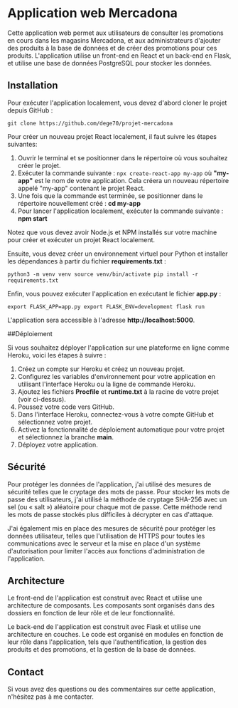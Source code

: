 # Application web Mercadona
Cette application web permet aux utilisateurs de consulter les promotions en cours dans les magasins Mercadona, et aux administrateurs d'ajouter des produits à la base de données et de créer des promotions pour ces produits. L'application utilise un front-end en React et un back-end en Flask, et utilise une base de données PostgreSQL pour stocker les données.

## Installation
Pour exécuter l'application localement, vous devez d'abord cloner le projet depuis GitHub :

`git clone https://github.com/dege70/projet-mercadona`

Pour créer un nouveau projet React localement, il faut suivre les étapes suivantes:

1. Ouvrir le terminal et se positionner dans le répertoire où vous souhaitez créer le projet.
2. Exécuter la commande suivante : 
`npx create-react-app my-app` 
où **"my-app"** est le nom de votre application. Cela créera un nouveau répertoire appelé "my-app" contenant le projet React.
3. Une fois que la commande est terminée, se positionner dans le répertoire nouvellement créé : **cd my-app**
4. Pour lancer l'application localement, exécuter la commande suivante : **npm start**

Notez que vous devez avoir Node.js et NPM installés sur votre machine pour créer et exécuter un projet React localement.

Ensuite, vous devez créer un environnement virtuel pour Python et installer les dépendances à partir du fichier **requirements.txt** :

`python3 -m venv venv
source venv/bin/activate
pip install -r requirements.txt`

Enfin, vous pouvez exécuter l'application en exécutant le fichier **app.py** :

`export FLASK_APP=app.py
export FLASK_ENV=development
flask run`

L'application sera accessible à l'adresse **http://localhost:5000**.

##Déploiement

Si vous souhaitez déployer l'application sur une plateforme en ligne comme Heroku, voici les étapes à suivre :

1. Créez un compte sur Heroku et créez un nouveau projet.
2. Configurez les variables d'environnement pour votre application en utilisant l'interface Heroku ou la ligne de commande Heroku.
3. Ajoutez les fichiers **Procfile** et **runtime.txt** à la racine de votre projet (voir ci-dessus).
4. Poussez votre code vers GitHub.
5. Dans l'interface Heroku, connectez-vous à votre compte GitHub et sélectionnez votre projet.
6. Activez la fonctionnalité de déploiement automatique pour votre projet et sélectionnez la branche **main**.
7. Déployez votre application.

## Sécurité
Pour protéger les données de l'application, j'ai utilisé des mesures de sécurité telles que le cryptage des mots de passe. Pour stocker les mots de passe des utilisateurs, j'ai utilisé la méthode de cryptage SHA-256 avec un sel (ou « salt ») aléatoire pour chaque mot de passe. Cette méthode rend les mots de passe stockés plus difficiles à décrypter en cas d'attaque.

J'ai également mis en place des mesures de sécurité pour protéger les données utilisateur, telles que l'utilisation de HTTPS pour toutes les communications avec le serveur et la mise en place d'un système d'autorisation pour limiter l'accès aux fonctions d'administration de l'application.

## Architecture
Le front-end de l'application est construit avec React et utilise une architecture de composants. Les composants sont organisés dans des dossiers en fonction de leur rôle et de leur fonctionnalité.

Le back-end de l'application est construit avec Flask et utilise une architecture en couches. Le code est organisé en modules en fonction de leur rôle dans l'application, tels que l'authentification, la gestion des produits et des promotions, et la gestion de la base de données.

## Contact
Si vous avez des questions ou des commentaires sur cette application, n'hésitez pas à me contacter.